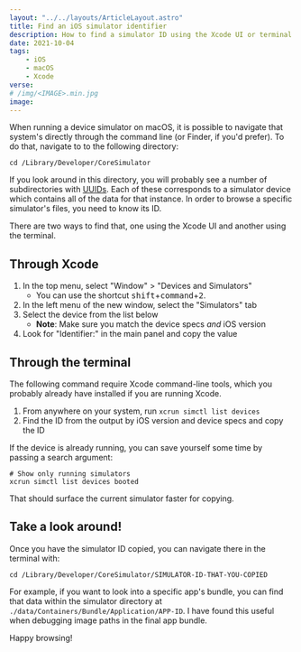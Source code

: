 ```yaml
---
layout: "../../layouts/ArticleLayout.astro"
title: Find an iOS simulator identifier
description: How to find a simulator ID using the Xcode UI or terminal
date: 2021-10-04
tags:
    - iOS
    - macOS
    - Xcode
verse:
# /img/<IMAGE>.min.jpg
image:
---
```


When running a device simulator on macOS, it is possible to navigate that system's directly through the command line (or Finder, if you'd prefer). To do that, navigate to to the following directory:

```shell
cd /Library/Developer/CoreSimulator
```

If you look around in this directory, you will probably see a number of subdirectories with [UUIDs](https://en.wikipedia.org/wiki/Universally_unique_identifier). Each of these corresponds to a simulator device which contains all of the data for that instance. In order to browse a specific simulator's files, you need to know its ID.

There are two ways to find that, one using the Xcode UI and another using the terminal.

## Through Xcode

1. In the top menu, select "Window" > "Devices and Simulators"
   - You can use the shortcut <kbd>shift</kbd>+<kbd>command</kbd>+<kbd>2</kbd>.
2. In the left menu of the new window, select the "Simulators" tab
3. Select the device from the list below
   - **Note**: Make sure you match the device specs _and_ iOS version
4. Look for "Identifier:" in the main panel and copy the value

## Through the terminal

The following command require Xcode command-line tools, which you probably already have installed if you are running Xcode.

1. From anywhere on your system, run `xcrun simctl list devices`
2. Find the ID from the output by iOS version and device specs and copy the ID

If the device is already running, you can save yourself some time by passing a search argument:

```shell
# Show only running simulators
xcrun simctl list devices booted
```

That should surface the current simulator faster for copying.

## Take a look around!

Once you have the simulator ID copied, you can navigate there in the terminal with:

```shell
cd /Library/Developer/CoreSimulator/SIMULATOR-ID-THAT-YOU-COPIED
```

For example, if you want to look into a specific app's bundle, you can find that data within the simulator directory at `./data/Containers/Bundle/Application/APP-ID`. I have found this useful when debugging image paths in the final app bundle.

Happy browsing!